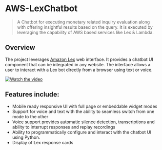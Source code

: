# AWS-LexChatbot

>A Chatbot for executing monetary related inquiry evaluation along with offering insightful results based on the query.
It is executed by leveraging the capability of AWS based services like Lex &amp; Lambda. 

## Overview
The project leverages [Amazon Lex](https://aws.amazon.com/lex/) 
web interface. It provides a chatbot UI component that can be integrated
in any website. The interface allows a user to interact with a Lex bot directly
from a browser using text or voice.

[![Watch the video](https://media.amazonwebservices.com/blog/2017/AWS%20Lex%20Lambda%20Chatbot%20Challenge-03-Lex%20and%20Lambda.png)](https://www.youtube.com/watch?v=d3LYlNqfuzI)

## Features include:
- Mobile ready responsive UI with full page or embeddable widget modes
- Support for voice and text with the ability to seamless switch from
one mode to the other
- Voice support provides automatic silence detection, transcriptions
and ability to interrupt responses and replay recordings
- Ability to programmatically configure and interact with the chatbot
UI using Python.
- Display of Lex response cards

